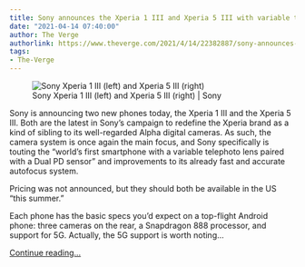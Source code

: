 ```yaml
---
title: Sony announces the Xperia 1 III and Xperia 5 III with variable telephoto lenses
date: "2021-04-14 07:40:00"
author: The Verge
authorlink: https://www.theverge.com/2021/4/14/22382887/sony-announces-xperia-1-iii-xperia-5-iii
tags:
- The-Verge
---
```

<figure>
      <img alt="Sony Xperia 1 III (left) and Xperia 5 III (right)" src="https://cdn.vox-cdn.com/thumbor/a7FkaaE4Xrfob83bCtJNwx-_pOo=/0x100:3000x2100/1310x873/cdn.vox-cdn.com/uploads/chorus_image/image/69123335/Xperia_1_III_sub6_group_frostedBlack.0.jpg" />
        <figcaption>Sony Xperia 1 III (left) and Xperia 5 III (right) | Sony</figcaption>
    </figure>

  <p id="Z6gPE7">Sony is announcing two new phones today, the Xperia 1 III and the Xperia 5 III. Both are the latest in Sony’s campaign to redefine the Xperia brand as a kind of sibling to its well-regarded Alpha digital cameras. As such, the camera system is once again the main focus, and Sony specifically is touting the “world’s first smartphone with a variable telephoto lens paired with a Dual PD sensor” and improvements to its already fast and accurate autofocus system. </p>
<p id="cmODbj">Pricing was not announced, but they should both be available in the US “this summer.” </p>
<p id="ss7nWW">Each phone has the basic specs you’d expect on a top-flight Android phone: three cameras on the rear, a Snapdragon 888 processor, and support for 5G. Actually, the 5G support is worth noting...</p>
  <p>
    <a href="https://www.theverge.com/2021/4/14/22382887/sony-announces-xperia-1-iii-xperia-5-iii">Continue reading&hellip;</a>
  </p>
